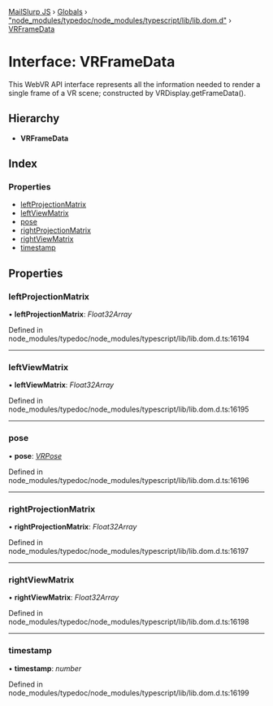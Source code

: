 [MailSlurp JS](../README.md) › [Globals](../globals.md) › ["node_modules/typedoc/node_modules/typescript/lib/lib.dom.d"](../modules/_node_modules_typedoc_node_modules_typescript_lib_lib_dom_d_.md) › [VRFrameData](_node_modules_typedoc_node_modules_typescript_lib_lib_dom_d_.vrframedata.md)

# Interface: VRFrameData

This WebVR API interface represents all the information needed to render a single frame of a VR scene; constructed by VRDisplay.getFrameData().

## Hierarchy

* **VRFrameData**

## Index

### Properties

* [leftProjectionMatrix](_node_modules_typedoc_node_modules_typescript_lib_lib_dom_d_.vrframedata.md#leftprojectionmatrix)
* [leftViewMatrix](_node_modules_typedoc_node_modules_typescript_lib_lib_dom_d_.vrframedata.md#leftviewmatrix)
* [pose](_node_modules_typedoc_node_modules_typescript_lib_lib_dom_d_.vrframedata.md#pose)
* [rightProjectionMatrix](_node_modules_typedoc_node_modules_typescript_lib_lib_dom_d_.vrframedata.md#rightprojectionmatrix)
* [rightViewMatrix](_node_modules_typedoc_node_modules_typescript_lib_lib_dom_d_.vrframedata.md#rightviewmatrix)
* [timestamp](_node_modules_typedoc_node_modules_typescript_lib_lib_dom_d_.vrframedata.md#timestamp)

## Properties

###  leftProjectionMatrix

• **leftProjectionMatrix**: *Float32Array*

Defined in node_modules/typedoc/node_modules/typescript/lib/lib.dom.d.ts:16194

___

###  leftViewMatrix

• **leftViewMatrix**: *Float32Array*

Defined in node_modules/typedoc/node_modules/typescript/lib/lib.dom.d.ts:16195

___

###  pose

• **pose**: *[VRPose](_node_modules_typedoc_node_modules_typescript_lib_lib_dom_d_.vrpose.md)*

Defined in node_modules/typedoc/node_modules/typescript/lib/lib.dom.d.ts:16196

___

###  rightProjectionMatrix

• **rightProjectionMatrix**: *Float32Array*

Defined in node_modules/typedoc/node_modules/typescript/lib/lib.dom.d.ts:16197

___

###  rightViewMatrix

• **rightViewMatrix**: *Float32Array*

Defined in node_modules/typedoc/node_modules/typescript/lib/lib.dom.d.ts:16198

___

###  timestamp

• **timestamp**: *number*

Defined in node_modules/typedoc/node_modules/typescript/lib/lib.dom.d.ts:16199
